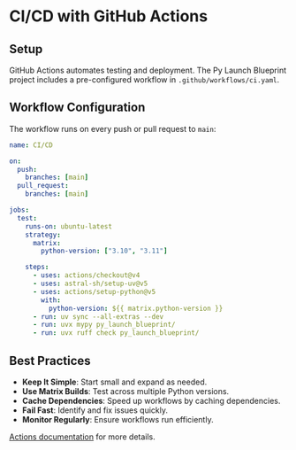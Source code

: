 # CI/CD with GitHub Actions

## Setup

GitHub Actions automates testing and deployment. The Py Launch Blueprint project includes a pre-configured workflow in `.github/workflows/ci.yaml`.

## Workflow Configuration

The workflow runs on every push or pull request to `main`:

```yaml
name: CI/CD

on:
  push:
    branches: [main]
  pull_request:
    branches: [main]

jobs:
  test:
    runs-on: ubuntu-latest
    strategy:
      matrix:
        python-version: ["3.10", "3.11"]

    steps:
      - uses: actions/checkout@v4
      - uses: astral-sh/setup-uv@v5
      - uses: actions/setup-python@v5
        with:
          python-version: ${{ matrix.python-version }}
      - run: uv sync --all-extras --dev
      - run: uvx mypy py_launch_blueprint/
      - run: uvx ruff check py_launch_blueprint/
```

## Best Practices

- **Keep It Simple**: Start small and expand as needed.
- **Use Matrix Builds**: Test across multiple Python versions.
- **Cache Dependencies**: Speed up workflows by caching dependencies.
- **Fail Fast**: Identify and fix issues quickly.
- **Monitor Regularly**: Ensure workflows run efficiently.

[Actions documentation](https://docs.github.com/en/actions) for more details.
